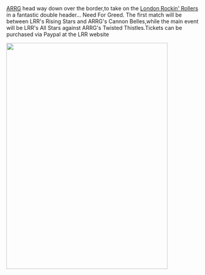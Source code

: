 <html><body><a href="http://www.arrg.co.uk/">ARRG</a> head way down over the border,to take on the <a href="http://www.londonrockinrollers.co.uk/">London Rockin' Rollers</a> in a fantastic double header... Need For Greed.
The first match will be between LRR's Rising Stars and ARRG's Cannon Belles,while the main event will be LRR's All Stars against ARRG's Twisted Thistles.Tickets can be purchased via Paypal at the LRR website

<a href="http://www.scottishrollerderbyblog.com/2011/08/lrr_greed_eflyer.jpg"><img src="http://www.scottishrollerderbyblog.com/2011/08/lrr_greed_eflyer.jpg" alt="" title="LRR - Need For Greed - A6.indd" width="421" height="592" class="aligncenter size-full wp-image-97"></a></body></html>
